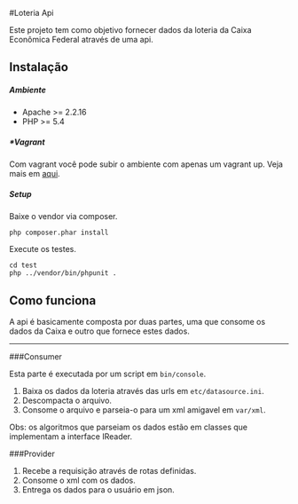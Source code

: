 #Loteria Api

Este projeto tem como objetivo fornecer dados da loteria da Caixa Econômica Federal através de uma api.

## Instalação
##### Ambiente 
* Apache >= 2.2.16
* PHP >= 5.4

##### *Vagrant 
Com vagrant você pode subir o ambiente com apenas um vagrant up.
Veja mais em [aqui](http://www.vagrantup.com/).

##### Setup
Baixe o vendor via composer. 
```
php composer.phar install
```

Execute os testes.
```
cd test
php ../vendor/bin/phpunit .
```

## Como funciona 
A api é basicamente composta por duas partes, uma que consome os dados da Caixa e outro que fornece estes dados.

- - -

###Consumer

Esta parte é executada por um script em ```bin/console```.

1. Baixa os dados da loteria através das urls em ```etc/datasource.ini```.
2. Descompacta o arquivo.
3. Consome o arquivo e parseia-o para um xml amigavel em ```var/xml```.

Obs: os algoritmos que parseiam os dados estão em classes que implementam a interface IReader.

###Provider

1. Recebe a requisição através de rotas definidas.
2. Consome o xml com os dados.
3. Entrega os dados para o usuário em json.






